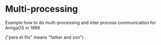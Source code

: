 # Multi-processing
Example how to do multi-processing and inter process communication for AmigaOS in 1988

("pere et fils" means "father and son")
